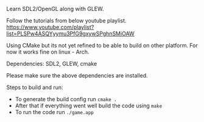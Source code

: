 Learn SDL2/OpenGL along with GLEW.

Follow the tutorials from below youtube playlist.
https://www.youtube.com/playlist?list=PLSPw4ASQYyymu3PfG9gxywSPghnSMiOAW

Using CMake but its not yet refined to be able to build on other platform.
For now it works fine on linux - Arch.

Dependencies:
SDL2, GLEW, cmake

Please make sure the above dependencies are installed.

Steps to build and run:
* To generate the build config run `cmake .`
* After that if everything went well build the code using `make`
* To run the code run `./game.app`
